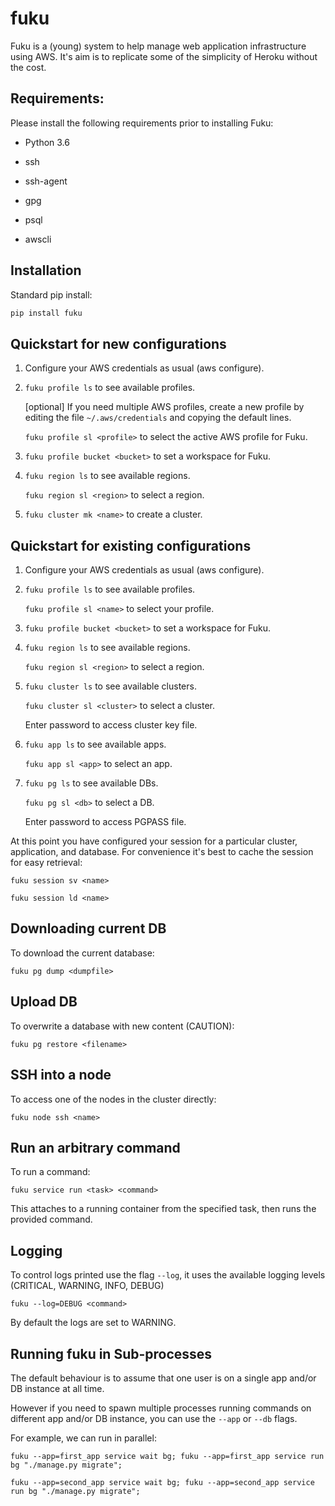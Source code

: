 # fuku

Fuku is a (young) system to help manage web application infrastructure
using AWS. It's aim is to replicate some of the simplicity of Heroku without
the cost.


## Requirements:

Please install the following requirements prior to installing Fuku:

 * Python 3.6

 * ssh

 * ssh-agent

 * gpg

 * psql

 * awscli


## Installation

Standard pip install:

```bash
pip install fuku
```


## Quickstart for new configurations

 1. Configure your AWS credentials as usual (aws configure).

 2. `fuku profile ls` to see available profiles.

    [optional] If you need multiple AWS profiles, create a new profile by editing the file `~/.aws/credentials` and copying the default lines.
    
    `fuku profile sl <profile>` to select the active AWS profile for Fuku.

 3. `fuku profile bucket <bucket>` to set a workspace for Fuku.

 4. `fuku region ls` to see available regions.

    `fuku region sl <region>` to select a region.

 5. `fuku cluster mk <name>` to create a cluster.


## Quickstart for existing configurations

 1. Configure your AWS credentials as usual (aws configure).

 2. `fuku profile ls` to see available profiles.

    `fuku profile sl <name>` to select your profile.

 3. `fuku profile bucket <bucket>` to set a workspace for Fuku.

 4. `fuku region ls` to see available regions.

    `fuku region sl <region>` to select a region.

 5. `fuku cluster ls` to see available clusters.

    `fuku cluster sl <cluster>` to select a cluster.

    Enter password to access cluster key file.

 6. `fuku app ls` to see available apps.

    `fuku app sl <app>` to select an app.

 7. `fuku pg ls` to see available DBs.

    `fuku pg sl <db>` to select a DB.

    Enter password to access PGPASS file.

At this point you have configured your session for a particular cluster, application,
and database. For convenience it's best to cache the session for easy retrieval:

 `fuku session sv <name>`

 `fuku session ld <name>`


## Downloading current DB

To download the current database:

 `fuku pg dump <dumpfile>`


## Upload DB

To overwrite a database with new content (CAUTION):

 `fuku pg restore <filename>`


## SSH into a node

To access one of the nodes in the cluster directly:

 `fuku node ssh <name>`


## Run an arbitrary command

To run a command:

 `fuku service run <task> <command>`

This attaches to a running container from the specified task, then
runs the provided command.


## Logging

To control logs printed use the flag `--log`, it uses the available logging levels (CRITICAL, WARNING, INFO, DEBUG)

 `fuku --log=DEBUG <command>`

By default the logs are set to WARNING.


## Running fuku in Sub-processes

The default behaviour is to assume that one user is on a single app and/or DB instance at all time.

However if you need to spawn multiple processes running commands on different app and/or DB instance,
you can use the `--app` or `--db` flags.

For example, we can run in parallel:

  `fuku --app=first_app service wait bg; fuku --app=first_app service run bg "./manage.py migrate";`

  `fuku --app=second_app service wait bg; fuku --app=second_app service run bg "./manage.py migrate";`
